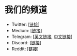 # 我们的频道

* Twitter: \[[链接](https://twitter.com/lista\_dao)]&#x20;
* Medium: \[[链接](https://medium.com/@ListaDAO)]&#x20;
* Telegram: \[[英文链接](https://t.me/ListaDAO), [中文链接](https://t.me/ListaDAO\_CN)]&#x20;
* Discord: \[[链接](https://discord.com/invite/listadao)]
* Reddit: [\[链接](https://www.reddit.com/r/ListaDAO/)]&#x20;